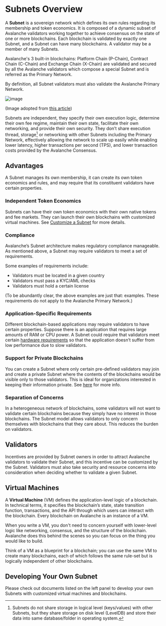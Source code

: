 # Subnets Overview

A **Subnet** is a sovereign network which defines its own rules regarding its
membership and token economics. It is composed of a dynamic subset of Avalanche
validators working together to achieve consensus on the state of one or more
blockchains. Each blockchain is validated by exactly one Subnet, and a Subnet
can have many blockchains. A validator may be a member of many Subnets.

Avalanche's 3 built-in blockchains: Platform Chain (P-Chain), Contract Chain
(C-Chain) and Exchange Chain (X-Chain) are validated and secured by all the
Avalanche validators which compose a special Subnet and is referred as the
Primary Network.

By definition, all Subnet validators must also validate the Avalanche Primary Network.

![image](/img/subnet-validators.png)

(Image adopted from [this article](https://www.coinbase.com/cloud/discover/dev-foundations/intro-to-avalanche-subnets))

Subnets are independent, they specify their own execution logic, determine their
own fee regime, maintain their own state, facilitate their own networking, and
provide their own security. They don’t share execution thread, storage[^1] or
networking with other Subnets including the Primary Network, effectively
allowing the network to scale up easily while enabling lower latency, higher
transactions per second (TPS), and lower transaction costs provided by the
Avalanche Consensus.

## Advantages

A Subnet manages its own membership, it can create its own token economics and
rules, and may require that its constituent validators have certain properties.

### Independent Token Economics

Subnets can have their own token economics with their own native tokens and fee
markets. They can launch their own blockchains with customized virtual machines.
See [Customize a Subnet](../subnets/customize-a-subnet.md) for more details.

### Compliance

Avalanche’s Subnet architecture makes regulatory compliance manageable. As
mentioned above, a Subnet may require validators to meet a set of requirements.

Some examples of requirements include:

- Validators must be located in a given country
- Validators must pass a KYC/AML checks
- Validators must hold a certain license

(To be abundantly clear, the above examples are just that: examples. These
requirements do not apply to the Avalanche Primary Network.)

### Application-Specific Requirements

Different blockchain-based applications may require validators to have certain
properties. Suppose there is an application that requires large amounts of RAM
or CPU power. A Subnet could require that validators meet certain [hardware
requirements](../nodes/build/run-avalanche-node-manually.md#requirements) so
that the application doesn’t suffer from low performance due to slow validators.

### Support for Private Blockchains

You can create a Subnet where only certain pre-defined validators may join and
create a private Subnet where the contents of the blockchains would be visible
only to those validators. This is ideal for organizations interested in keeping
their information private. See
[here](../nodes/maintain/subnet-configs.md#private-subnet) for more info.

### Separation of Concerns

In a heterogeneous network of blockchains, some validators will not want to
validate certain blockchains because they simply have no interest in those
blockchains. The Subnet model allows validators to only concern themselves with
blockchains that they care about. This reduces the burden on validators.

## Validators

Incentives are provided by Subnet owners in order to attract Avalanche
validators to validate their Subnet, and this incentive can be customized by the
Subnet. Validators must also take security and resource concerns into
consideration when deciding whether to validate a given Subnet.

## Virtual Machines

A **Virtual Machine** (VM) defines the application-level logic of a blockchain.
In technical terms, it specifies the blockchain’s state, state transition
function, transactions, and the API through which users can interact with the
blockchain. Every blockchain on Avalanche is an instance of a VM.

When you write a VM, you don't need to concern yourself with lower-level logic
like networking, consensus, and the structure of the blockchain. Avalanche does
this behind the scenes so you can focus on the thing you would like to build.

Think of a VM as a blueprint for a blockchain; you can use the same VM to create
many blockchains, each of which follows the same rule-set but is logically
independent of other blockchains.

## Developing Your Own Subnet

Please check out documents listed on the left panel to develop your own Subnets
with customized virtual machines and blockchains.

[^1]: Subnets do not share storage in logical level (keys/values) with other
    Subnets, but they share storage on disk level (LevelDB) and store their data
    into same database/folder in operating system.
